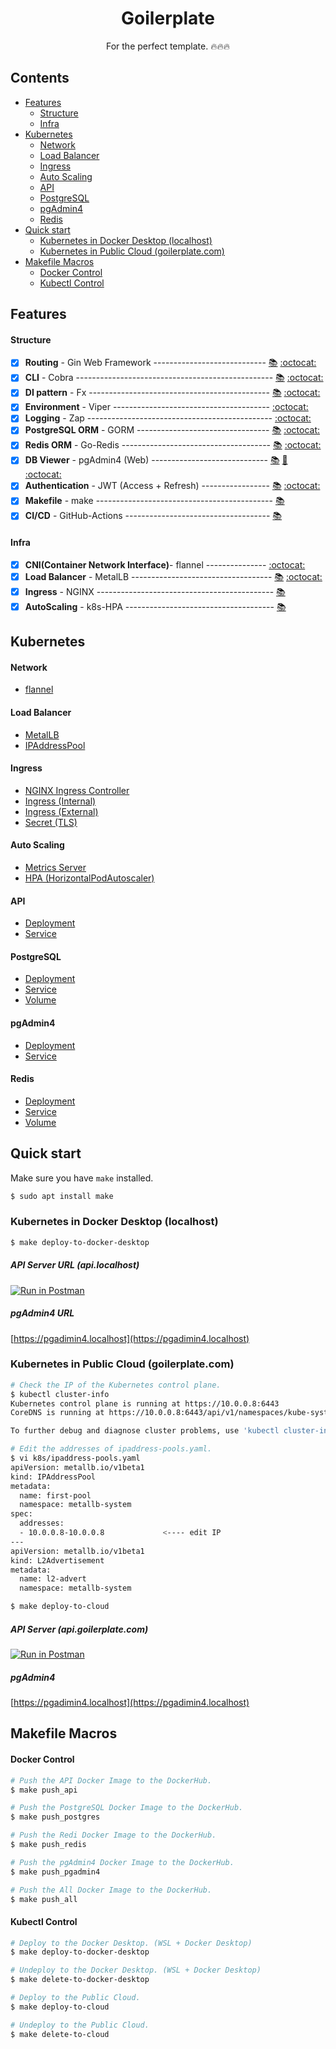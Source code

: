 <h1 align="center">
  <b>Goilerplate</b>
</h1>

<p align="center">
  For the perfect template. 🔥🔥🔥
</p>


## Contents
- [Features](#features)
  - [Structure](#structure)
  - [Infra](#infra)
- [Kubernetes](#kubernetes)
  - [Network](#network)
  - [Load Balancer](#load-balancer)
  - [Ingress](#ingress)
  - [Auto Scaling](#auto-scaling)
  - [API](#api)
  - [PostgreSQL](#postgresql)
  - [pgAdmin4](#pgadmin4)
  - [Redis](#redis)
- [Quick start](#quick-start)
  - [Kubernetes in Docker Desktop (localhost)](#kubernetes-in-docker-desktop-localhost)
  - [Kubernetes in Public Cloud (goilerplate.com)](#kubernetes-in-public-cloud-goilerplatecom)
- [Makefile Macros](#makefile-macros)
  - [Docker Control](#docker-control)
  - [Kubectl Control](#kubectl-control)

## Features

#### Structure
- [x] **Routing** - Gin Web Framework ---------------------------- [📚](https://gin-gonic.com/docs) [:octocat:](https://github.com/gin-gonic/gin)
- [x] **CLI** - Cobra ------------------------------------------------- [📚](https://cobra.dev) [:octocat:](https://github.com/spf13/cobra)
- [x] **DI pattern** - Fx --------------------------------------------- [📚](https://uber-go.github.io/fx/get-started) [:octocat:](https://github.com/uber-go/fx)
- [x] **Environment** - Viper --------------------------------------- [:octocat:](https://github.com/spf13/viper)
- [x] **Logging** - Zap ---------------------------------------------- [:octocat:](https://github.com/uber-go/zap)
- [x] **PostgreSQL ORM** - GORM --------------------------------- [📚](https://gorm.io/docs) [:octocat:](https://github.com/go-gorm/gorm)
- [x] **Redis ORM** - Go-Redis ------------------------------------- [📚](https://redis.uptrace.dev/guide) [:octocat:](https://github.com/go-redis/redis)
- [x] **DB Viewer** - pgAdmin4 (Web) ----------------------------- [📚](https://www.pgadmin.org/docs/pgadmin4/latest/index.html) [🐳](https://hub.docker.com/r/dpage/pgadmin4) [:octocat:](https://github.com/pgadmin-org/pgadmin4)
- [x] **Authentication** - JWT (Access + Refresh) ----------------- [📚](https://golang-jwt.github.io/jwt/) [:octocat:](https://github.com/golang-jwt/jwt)
- [x] **Makefile** - make -------------------------------------------- [📚](https://www.gnu.org/savannah-checkouts/gnu/make/manual/make.html)
- [x] **CI/CD** - GitHub-Actions ------------------------------------ [📚](https://docs.github.com/en/actions)

#### Infra
- [x] **CNI(Container Network Interface)**- flannel --------------- [:octocat:](https://github.com/flannel-io/flannel)
- [x] **Load Balancer** - MetalLB ----------------------------------- [📚](https://metallb.universe.tf) [:octocat:](https://github.com/metallb/metallb)
- [x] **Ingress** - NGINX -------------------------------------------- [📚](https://kubernetes.github.io/ingress-nginx/deploy)
- [x] **AutoScaling** - k8s-HPA ------------------------------------- [📚](https://kubernetes.io/docs/tasks/run-application/horizontal-pod-autoscale/)

## Kubernetes

#### Network
- [flannel](k8s/base/kube-flannel.yaml)

#### Load Balancer
- [MetalLB](k8s/base/metallb-native.yaml)
- [IPAddressPool](k8s/ipaddress-pools.yaml)

#### Ingress
- [NGINX Ingress Controller](k8s/base/ingress-nginx.yaml)
- [Ingress (Internal)](k8s/ingress-internal.yaml)
- [Ingress (External)](k8s/ingress-external.yaml)
- [Secret (TLS)](k8s/secret-tls.yaml)

#### Auto Scaling
- [Metrics Server](k8s/base/metrics-server.yaml)
- [HPA (HorizontalPodAutoscaler)](k8s/api-hpa.yaml)

#### API
- [Deployment](k8s/api-deployment.yaml)
- [Service](k8s/api-service.yaml)

#### PostgreSQL
- [Deployment](k8s/postgres-deployment.yaml)
- [Service](k8s/postgres-service.yaml)
- [Volume](k8s/postgres-volume.yaml)

#### pgAdmin4
- [Deployment](k8s/pgAdmin4-deployment.yaml)
- [Service](k8s/pgAdmin4-service.yaml)

#### Redis
- [Deployment](k8s/redis-deployment.yaml)
- [Service](k8s/redis-service.yaml)
- [Volume](k8s/redis-volume.yaml)


## Quick start
Make sure you have `make` installed.
```bash
$ sudo apt install make
```

### Kubernetes in **Docker Desktop** (localhost)
```bash
$ make deploy-to-docker-desktop
```

##### API Server URL (api.localhost)
[![Run in Postman](https://run.pstmn.io/button.svg)](https://www.postman.com/goilerplate/workspace/goilerplate/documentation/9185268-4a71a5ff-e919-4fd4-b88c-2b7b972c7aef?entity=&branch=&version=)

##### pgAdmin4 URL
[https://pgadimin4.localhost](https://pgadimin4.localhost)

### Kubernetes in **Public Cloud** (goilerplate.com)
```bash
# Check the IP of the Kubernetes control plane.
$ kubectl cluster-info
Kubernetes control plane is running at https://10.0.0.8:6443
CoreDNS is running at https://10.0.0.8:6443/api/v1/namespaces/kube-system/services/kube-dns:dns/proxy

To further debug and diagnose cluster problems, use 'kubectl cluster-info dump'.

# Edit the addresses of ipaddress-pools.yaml.
$ vi k8s/ipaddress-pools.yaml
apiVersion: metallb.io/v1beta1
kind: IPAddressPool
metadata:
  name: first-pool
  namespace: metallb-system
spec:
  addresses:
  - 10.0.0.8-10.0.0.8             <---- edit IP
---
apiVersion: metallb.io/v1beta1
kind: L2Advertisement
metadata:
  name: l2-advert
  namespace: metallb-system

$ make deploy-to-cloud
```

##### API Server (api.goilerplate.com)
[![Run in Postman](https://run.pstmn.io/button.svg)](https://www.postman.com/goilerplate/workspace/goilerplate/documentation/9185268-4a71a5ff-e919-4fd4-b88c-2b7b972c7aef?entity=&branch=&version=)

##### pgAdmin4
[https://pgadimin4.localhost](https://pgadimin4.localhost)

## Makefile Macros
#### Docker Control
```bash
# Push the API Docker Image to the DockerHub.
$ make push_api

# Push the PostgreSQL Docker Image to the DockerHub.
$ make push_postgres

# Push the Redi Docker Image to the DockerHub.
$ make push_redis

# Push the pgAdmin4 Docker Image to the DockerHub.
$ make push_pgadmin4

# Push the All Docker Image to the DockerHub.
$ make push_all
```

#### Kubectl Control
```bash
# Deploy to the Docker Desktop. (WSL + Docker Desktop)
$ make deploy-to-docker-desktop

# Undeploy to the Docker Desktop. (WSL + Docker Desktop)
$ make delete-to-docker-desktop

# Deploy to the Public Cloud.
$ make deploy-to-cloud

# Undeploy to the Public Cloud.
$ make delete-to-cloud
```
